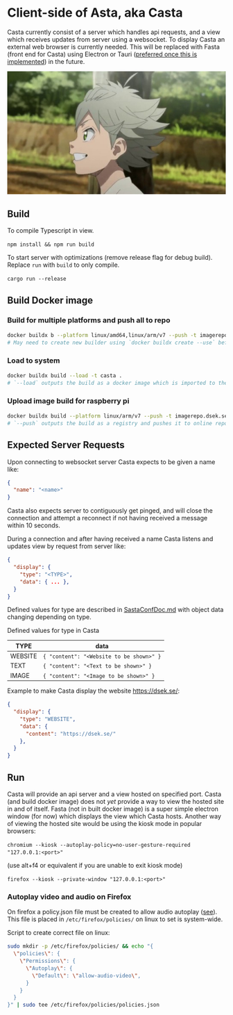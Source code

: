 # Client-side of Asta, aka Casta

Casta currently consist of a server which handles api requests, and a view which receives updates from server using a websocket. To display Casta an external web browser is currently needed. This will be replaced with Fasta (front end for Casta) using Electron or Tauri ([preferred once this is implemented](https://github.com/tauri-apps/tauri/issues/3478)) in the future.

![Child Asta](img/child_asta.jpg "Child Asta")

## Build

To compile Typescript in view.

`npm install && npm run build`

To start server with optimizations (remove release flag for debug build). Replace `run` with `build` to only compile.

`cargo run --release`

## Build Docker image

### Build for multiple platforms and push all to repo

```bash
docker buildx b --platform linux/amd64,linux/arm/v7 --push -t imagerepo.dsek.se/casta .
# May need to create new builder using `docker buildx create --use` before build command
```

### Load to system

```bash
docker buildx build --load -t casta .
# `--load` outputs the build as a docker image which is imported to the system. 
```


### Upload image build for raspberry pi

```bash
docker buildx build --platform linux/arm/v7 --push -t imagerepo.dsek.se/casta .
# `--push` outputs the build as a registry and pushes it to online repo based on specified tag
```

## Expected Server Requests

Upon connecting to websocket server Casta expects to be given a name like:

```json
{
  "name": "<name>"
}
```

Casta also expects server to contiguously get pinged, and will close the connection and attempt a reconnect if not having received a message within 10 seconds.

During a connection and after having received a name Casta listens and updates view by request from server like:

```json
{
  "display": {
    "type": "<TYPE>",
    "data": { ... },
  }
}
```

Defined values for type are described in [SastaConfDoc.md](../SastaConfDoc.md#Items) with object data changing depending on type.

Defined values for type in Casta

| TYPE | data |
|---|---|
| WEBSITE | `{ "content": "<Website to be shown>" }`
| TEXT | `{ "content": "<Text to be shown>" }`
| IMAGE | `{ "content": "<Image to be shown>" }`

Example to make Casta display the website https://dsek.se/:

```json
{
  "display": {
    "type": "WEBSITE",
    "data": {
      "content": "https://dsek.se/"
    },
  }
}
```

## Run

Casta will provide an api server and a view hosted on specified port. Casta (and build docker image) does not *yet* provide a way to view the hosted site in and of itself. Fasta (not in built docker image) is a super simple electron window (for now) which displays the view which Casta hosts. Another way of viewing the hosted site would be using the kiosk mode in popular browsers:

`chromium --kiosk --autoplay-policy=no-user-gesture-required "127.0.0.1:<port>"`

(use alt+f4 or equivalent if you are unable to exit kiosk mode)

`firefox --kiosk --private-window "127.0.0.1:<port>"`

### Autoplay video and audio on Firefox
On firefox a policy.json file must be created to allow audio autoplay ([see](https://github.com/mozilla/policy-templates/blob/master/README.md)). This file is placed in `/etc/firefox/policies/` on linux to set is system-wide.

Script to create correct file on linux:
```bash
sudo mkdir -p /etc/firefox/policies/ && echo "{
  \"policies\": {
    \"Permissions\": {
      \"Autoplay\": {
        \"Default\": \"allow-audio-video\",
      }
    }
  }
}" | sudo tee /etc/firefox/policies/policies.json
```
